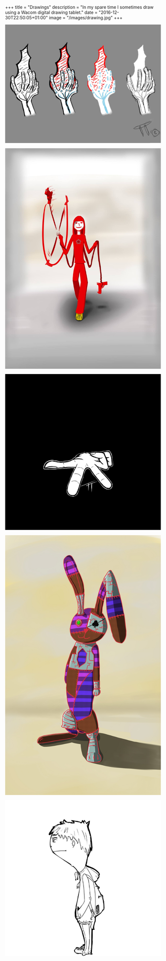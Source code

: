 +++
title = "Drawings"
description = "In my spare time I sometimes draw using a Wacom digital drawing tablet."
date = "2016-12-30T22:50:05+01:00"
image = "/images/drawing.jpg"
+++

![hands](hands.jpg)

![gunslinger](gunslinger.jpg)

![hand](hand.jpg)

![bunny](bunny.jpg)

![schoolboy](schoolboy.jpg)